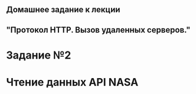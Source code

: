 ## Домашнее задание к лекции 
## "Протокол HTTP. Вызов удаленных серверов."

# Задание №2

# Чтение данных API NASA